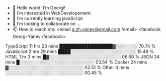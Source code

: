 - 👋 Hello world! I’m Georgi!
- 👀 I’m interested in WebDevelopement.
- 🌱 I’m currently learning javaScript
- 💞️ I’m looking to collaborate on ...
- 📫 How to reach me:
<email g.zh.yanev@gmail.com /email>
<facebook Georgi Yanev /facebook>


TypeScript   11 hrs 23 mins  █████████████████▓░░░░░░░   70.74 %
JavaScript   2 hrs 29 mins   ████░░░░░░░░░░░░░░░░░░░░░   15.49 %
HTML         1 hr 3 mins     █▓░░░░░░░░░░░░░░░░░░░░░░░   06.60 %
JSON         34 mins         █░░░░░░░░░░░░░░░░░░░░░░░░   03.54 %
Docker       24 mins         ▓░░░░░░░░░░░░░░░░░░░░░░░░   02.51 %
Other        4 mins          ░░░░░░░░░░░░░░░░░░░░░░░░░   00.45 %
